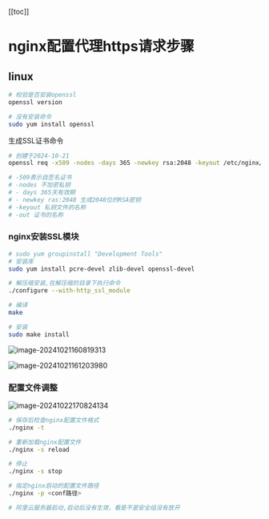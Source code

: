 [[toc]]

# nginx配置代理https请求步骤

## linux

~~~bash
# 校验是否安装openssl
openssl version

# 没有安装命令
sudo yum install openssl

~~~



生成SSL证书命令

~~~bash
# 创建于2024-10-21
openssl req -x509 -nodes -days 365 -newkey rsa:2048 -keyout /etc/nginx/ssl/mycert.key -out /etc/nginx/ssl/mycert.crt

# -509表示自签名证书
# -nodes 不加密私钥
# - days 365天有效期
# - newkey ras:2048 生成2048位的RSA密钥
# -keyout 私钥文件的名称
# -out 证书的名称

~~~



### nginx安装SSL模块

~~~bash
# sudo yum groupinstall "Development Tools"
# 安装库
sudo yum install pcre-devel zlib-devel openssl-devel

# 解压缩安装,在解压缩的目录下执行命令
./configure --with-http_ssl_module

# 编译
make

# 安装
sudo make install

~~~




![image-20241021160819313](http://47.101.155.205/image-20241021160819313.png)

![image-20241021161203980](http://47.101.155.205/image-20241021161203980.png)



### 配置文件调整

![image-20241022170824134](http://47.101.155.205/image-20241022170824134.png)



~~~bash
# 保存后检查nginx配置文件格式
./nginx -t

# 重新加载nginx配置文件
./nginx -s reload

# 停止
./nginx -s stop

# 指定nginx启动的配置文件路径
./nginx -p <conf路径>

# 阿里云服务器启动,启动后没有生效，看是不是安全组没有放开

~~~

